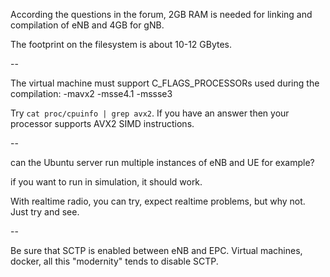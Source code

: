 According the questions in the forum, 2GB RAM is needed for linking and compilation of eNB and 4GB for gNB.

The footprint on the filesystem is about 10-12 GBytes.

--

The virtual machine must support C_FLAGS_PROCESSORs used during the compilation: -mavx2 -msse4.1 -mssse3

Try `cat proc/cpuinfo | grep avx2`. If you have an answer then your processor supports AVX2 SIMD instructions.

--

can the Ubuntu server run multiple instances of eNB
and UE for example?

if you want to run in simulation, it should work.

With realtime radio, you can try, expect realtime problems,
but why not. Just try and see.

--

Be sure that SCTP is enabled between eNB and EPC. Virtual
machines, docker, all this "modernity" tends to disable
SCTP.
